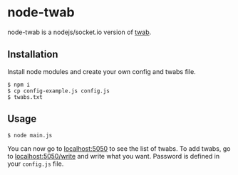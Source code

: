 # node-twab

node-twab is a nodejs/socket.io version of [twab](https://github.com/raphaelbastide/twab).

## Installation

Install node modules and create your own config and twabs file.

```shell
$ npm i
$ cp config-example.js config.js
$ twabs.txt
```

## Usage

```shell
$ node main.js
```

You can now go to [localhost:5050](http://localhost:5050) to see the list of twabs. To add twabs, go to [localhost:5050/write](http://localhost:5050/write) and write what you want. Password is defined in your `config.js` file.